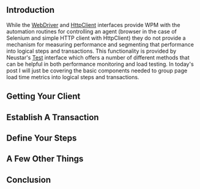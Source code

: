 ## Introduction
While the [WebDriver](http://docs.wpm.neustar.biz/testscript-api/biz/neustar/wpm/api/WebDriver.html) and [HttpClient](http://docs.wpm.neustar.biz/testscript-api/biz/neustar/wpm/api/HttpClient.html) interfaces provide WPM with the automation routines for controlling an agent (browser in the case of Selenium and simple HTTP client with HttpClient) they do not provide a mechanism for measuring performance and segmenting that performance into logical steps and transactions.  This functionality is provided by Neustar's [Test](http://docs.wpm.neustar.biz/testscript-api/biz/neustar/wpm/api/Test.html) interface which offers a number of different methods that can be helpful in both performance monitoring and load testing.  In today's post I will just be covering the basic components needed to group page load time metrics into logical steps and transactions. 

## Getting Your Client

## Establish A Transaction

## Define Your Steps

## A Few Other Things

## Conclusion
